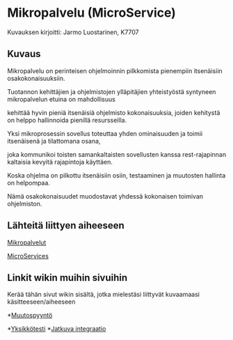 # Mikropalvelu (MicroService)

Kuvauksen kirjoitti: Jarmo Luostarinen, K7707


## Kuvaus

Mikropalvelu on perinteisen ohjelmoinnin pilkkomista pienempiin itsenäisiin osakokonaisuuksiin.

Tuotannon kehittäjien ja ohjelmistojen ylläpitäjien yhteistyöstä syntyneen mikropalvelun etuina on mahdollisuus

kehittää hyvin pieniä itsenäisiä ohjelmisto kokonaisuuksia, joiden kehitystä on helppo hallinnoida pienillä resursseilla.

Yksi mikroprosessin sovellus toteuttaa yhden ominaisuuden ja toimii itsenäisenä ja tilattomana osana,

joka kommunikoi toisten samankaltaisten sovellusten kanssa rest-rajapinnan kaltaisia kevyitä rajapintoja käyttäen.

Koska ohjelma on pilkottu itsenäisiin osiin, testaaminen ja muutosten hallinta on helpompaa.

Nämä osakokonaisuudet muodostavat yhdessä kokonaisen toimivan ohjelmiston.


## Lähteitä liittyen aiheeseen

[Mikropalvelut](http://www.tivi.fi/Kaikki_uutiset/mikropalvelut-nousivat-hypen-huipulle-mita-hyotya-niista-on-6534379)

[MicroServices](http://microservices.io/)


## Linkit wikin muihin sivuihin

Kerää tähän sivut wikin sisältä, jotka mielestäsi liittyvät kuvaamaasi käsitteeseen/aiheeseen

*[Muutospyyntö](http://jamk-it-ttos1000-gt0.readthedocs.io/en/latest/muutospyynto/)

*[Yksikkötesti](http://jamk-it-ttos1000-gt0.readthedocs.io/en/latest/yksikk%C3%B6testi/)
*[Jatkuva integraatio](https://github.com/JAMKPROJ/TTOS1000-GT0/blob/master/jatkuva-integraatio.md)
